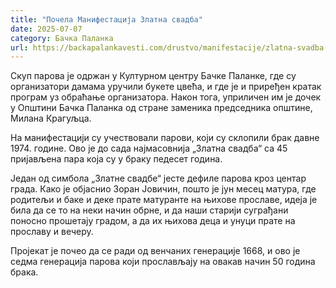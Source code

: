 ```yaml
---
title: "Почела Манифестација Златна свадба"
date: 2025-07-07
category: Бачка Паланка
url: https://backapalankavesti.com/drustvo/manifestacije/zlatna-svadba-backa-palanka2024/
---
```


Скуп парова је одржан у Културном центру Бачке Паланке, где су организатори дамама уручили букете цвећa, и где је и приређен кратак програм уз обраћање организатора. Након тога, уприличен им је дочек у Општини Бачка Паланка од стране заменика председника општине, Милана Крагуљца.

На манифестацији су учествовали парови, који су склопили брак давне 1974. године. Ово је до сада најмасовнија „Златна свадба“ са 45 пријављена пара која су у браку педесет година.

Један од симбола „Златне свадбе“ јесте дефиле парова кроз центар града. Како је објаснио Зоран Јовичин, пошто је јун месец матура, где родитељи и баке и деке прате матуранте на њихове прославе, идеја је била да се то на неки начин обрне, и да наши старији суграђани поносно прошетају градом, а да их њихова деца и унуци прате на прославу и вечеру.

Пројекат је почео да се ради од венчаних генерације 1668, и ово је седма генерација парова који прослављају на овакав начин 50 година брака.
